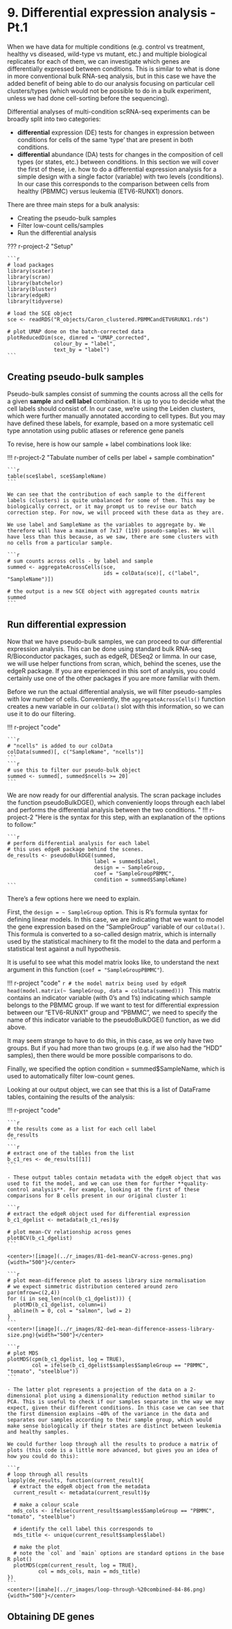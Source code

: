 # 9. Differential expression analysis - Pt.1

When we have data for multiple conditions (e.g. control vs treatment, healthy vs diseased, wild-type vs mutant, etc.) and multiple biological replicates for each of them, we can investigate which genes are differentially expressed between conditions. This is similar to what is done in more conventional bulk RNA-seq analysis, but in this case we have the added benefit of being able to do our analysis focusing on particular cell clusters/types (which would not be possible to do in a bulk experiment, unless we had done cell-sorting before the sequencing).

Differential analyses of multi-condition scRNA-seq experiments can be broadly split into two categories:

- **differential** expression (DE) tests for changes in expression between conditions for cells of the same ‘type’ that are present in both conditions.
- **differential** abundance (DA) tests for changes in the composition of cell types (or states, etc.) between conditions.
In this section we will cover the first of these, i.e. how to do a differential expression analysis for a simple design with a single factor (variable) with two levels (conditions). In our case this corresponds to the comparison between cells from healthy (PBMMC) versus leukemia (ETV6-RUNX1) donors.

There are three main steps for a bulk analysis:

- Creating the pseudo-bulk samples
- Filter low-count cells/samples
- Run the differential analysis


??? r-project-2 "Setup"

    ```r
    # load packages
    library(scater)
    library(scran)
    library(batchelor)
    library(bluster)
    library(edgeR)
    library(tidyverse)
    
    # load the SCE object
    sce <- readRDS("R_objects/Caron_clustered.PBMMCandETV6RUNX1.rds")
    
    # plot UMAP done on the batch-corrected data
    plotReducedDim(sce, dimred = "UMAP_corrected", 
                   colour_by = "label", 
                   text_by = "label")
    ```
## Creating pseudo-bulk samples

Pseudo-bulk samples consist of summing the counts across all the cells for a given **sample** and **cell label** combination. It is up to you to decide what the cell labels should consist of. In our case, we’re using the Leiden clusters, which were further manually annotated according to cell types. But you may have defined these labels, for example, based on a more systematic cell type annotation using public atlases or reference gene panels

To revise, here is how our sample + label combinations look like:

!!! r-project-2 "Tabulate number of cells per label + sample combination"

    ```r
    table(sce$label, sce$SampleName)
    ```

    We can see that the contribution of each sample to the different labels (clusters) is quite unbalanced for some of them. This may be biologically correct, or it may prompt us to revise our batch correction step. For now, we will proceed with these data as they are.

    We use label and SampleName as the variables to aggregate by. We therefore will have a maximum of 7x17 (119) pseudo-samples. We will have less than this because, as we saw, there are some clusters with no cells from a particular sample.

    ```r
    # sum counts across cells - by label and sample
    summed <- aggregateAcrossCells(sce, 
                                   ids = colData(sce)[, c("label", "SampleName")])

    # the output is a new SCE object with aggregated counts matrix
    summed
    ```

## Run differential expression

Now that we have pseudo-bulk samples, we can proceed to our differential expression analysis. This can be done using standard bulk RNA-seq R/Bioconductor packages, such as edgeR, DESeq2 or limma. In our case, we will use helper functions from scran, which, behind the scenes, use the edgeR package. If you are experienced in this sort of analysis, you could certainly use one of the other packages if you are more familiar with them.

Before we run the actual differential analysis, we will filter pseudo-samples with low number of cells. Conveniently, the `aggregateAcrossCells()` function creates a new variable in our `colData()` slot with this information, so we can use it to do our filtering.

!!! r-project "code"

    ```r
    # "ncells" is added to our colData
    colData(summed)[, c("SampleName", "ncells")]
    ```
    ```r
    # use this to filter our pseudo-bulk object
    summed <- summed[, summed$ncells >= 20]
    ```

We are now ready for our differential analysis. The scran package includes the function pseudoBulkDGE(), which conveniently loops through each label and performs the differential analysis between the two conditions.
"
!!! r-project-2 "Here is the syntax for this step, with an explanation of the options to follow:"

    ```r
    # perform differential analysis for each label
    # this uses edgeR package behind the scenes.
    de_results <- pseudoBulkDGE(summed, 
                                label = summed$label,
                                design = ~ SampleGroup, 
                                coef = "SampleGroupPBMMC",
                                condition = summed$SampleName)
    ```

There’s a few options here we need to explain.

First, the `design = ~ SampleGroup` option. This is R’s formula syntax for defining linear models. In this case, we are indicating that we want to model the gene expression based on the “SampleGroup” variable of our `colData()`. This formula is converted to a so-called design matrix, which is internally used by the statistical machinery to fit the model to the data and perform a statistical test against a null hypothesis.

It is useful to see what this model matrix looks like, to understand the next argument in this function (`coef = "SampleGroupPBMMC"`).

!!! r-project "code"
    ```r
    # the model matrix being used by edgeR
    head(model.matrix(~ SampleGroup, data = colData(summed)))
    ```
This matrix contains an indicator variable (with 0’s and 1’s) indicating which sample belongs to the PBMMC group. If we want to test for differential expression between our “ETV6-RUNX1” group and “PBMMC”, we need to specify the name of this indicator variable to the pseudoBulkDGE() function, as we did above.

It may seem strange to have to do this, in this case, as we only have two groups. But if you had more than two groups (e.g. if we also had the “HDD” samples), then there would be more possible comparisons to do.

Finally, we specified the option condition = summed$SampleName, which is used to automatically filter low-count genes.

Looking at our output object, we can see that this is a list of DataFrame tables, containing the results of the analysis:

!!! r-project "code"

    ```r
    # the results come as a list for each cell label
    de_results
    ```
    ```r
    # extract one of the tables from the list
    b_c1_res <- de_results[[1]]
    ```

    - These output tables contain metadata with the edgeR object that was used to fit the model, and we can use them for further **quality-control analysis**. For example, looking at the first of these comparisons for B cells present in our original cluster 1:

    ```r
    # extract the edgeR object used for differential expression
    b_c1_dgelist <- metadata(b_c1_res)$y

    # plot mean-CV relationship across genes
    plotBCV(b_c1_dgelist)
    ```

    <center>![image](../r_images/81-de1-meanCV-across-genes.png){width="500"}</center>

    ```r
    # plot mean-difference plot to assess library size normalisation
    # we expect simmetric distribution centered around zero
    par(mfrow=c(2,4))
    for (i in seq_len(ncol(b_c1_dgelist))) {
      plotMD(b_c1_dgelist, column=i)
      abline(h = 0, col = "salmon", lwd = 2)
    }
    ```
    <center>![image](../r_images/82-de1-mean-difference-assess-library-size.png){width="500"}</center>

    ```r
    # plot MDS 
    plotMDS(cpm(b_c1_dgelist, log = TRUE), 
            col = ifelse(b_c1_dgelist$samples$SampleGroup == "PBMMC", "tomato", "steelblue"))
    ```

    - The latter plot represents a projection of the data on a 2-dimensional plot using a dimensionality reduction method similar to PCA. This is useful to check if our samples separate in the way we may expect, given their different conditions. In this case we can see that the first dimension explains ~40% of the variance in the data and separates our samples according to their sample group, which would make sense biologically if their states are distinct between leukemia and healthy samples.

    We could further loop through all the results to produce a matrix of plots (this code is a little more advanced, but gives you an idea of how you could do this):

    ```r
    # loop through all results
    lapply(de_results, function(current_result){
      # extract the edgeR object from the metadata
      current_result <- metadata(current_result)$y
    
      # make a colour scale
      mds_cols <- ifelse(current_result$samples$SampleGroup == "PBMMC", "tomato", "steelblue")
    
      # identify the cell label this corresponds to
      mds_title <- unique(current_result$samples$label)
    
      # make the plot
      # note the `col` and `main` options are standard options in the base R plot()
      plotMDS(cpm(current_result, log = TRUE), 
              col = mds_cols, main = mds_title)
    })
    ```
    <center>![imahe](../r_images/loop-through-%20combined-84-86.png){width="500"}</center>


## Obtaining DE genes